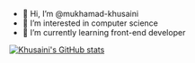 - 👋 Hi, I’m @mukhamad-khusaini
- 👀 I’m interested in computer science
- 🌱 I’m currently learning front-end developer

<!---
mukhamad-khusaini/mukhamad-khusaini is a ✨ special ✨ repository because its `README.md` (this file) appears on your GitHub profile.
You can click the Preview link to take a look at your changes.
--->

[![Khusaini's GitHub stats](https://github-readme-stats.vercel.app/api?username=mukhamad-khusaini)](https://github.com/mukhamad-khusaini/github-readme-stats)

